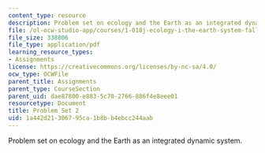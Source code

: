 ```yaml
---
content_type: resource
description: Problem set on ecology and the Earth as an integrated dynamic system.
file: /ol-ocw-studio-app/courses/1-018j-ecology-i-the-earth-system-fall-2009/1a442d21306795ca1b8bb4ebcc244aab_MIT1_018JF09_hw2.pdf
file_size: 338806
file_type: application/pdf
learning_resource_types:
- Assignments
license: https://creativecommons.org/licenses/by-nc-sa/4.0/
ocw_type: OCWFile
parent_title: Assignments
parent_type: CourseSection
parent_uid: dae87800-e883-5c70-2766-886f4e8eee01
resourcetype: Document
title: Problem Set 2
uid: 1a442d21-3067-95ca-1b8b-b4ebcc244aab
---
```

Problem set on ecology and the Earth as an integrated dynamic system.
